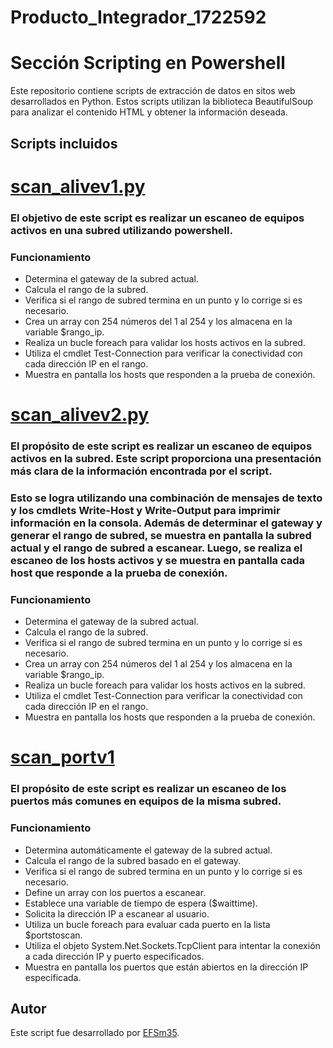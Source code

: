 # Producto_Integrador_1722592

# Sección Scripting en Powershell
Este repositorio contiene scripts de extracción de datos en sitos web desarrollados en Python. Estos scripts utilizan la biblioteca BeautifulSoup para analizar el contenido HTML y obtener la información deseada.

## Scripts incluidos
# [scan_alivev1.py](https://github.com/EFSm35/Producto_Integrador_1722592/blob/main/Scripting%20en%20PowerShell/scan_alivev1.ps1)
### El objetivo de este script es realizar un escaneo de equipos activos en una subred utilizando powershell.

### Funcionamiento
- Determina el gateway de la subred actual.
- Calcula el rango de la subred.
- Verifica si el rango de subred termina en un punto y lo corrige si es necesario.
- Crea un array con 254 números del 1 al 254 y los almacena en la variable $rango_ip.
- Realiza un bucle foreach para validar los hosts activos en la subred.
- Utiliza el cmdlet Test-Connection para verificar la conectividad con cada dirección IP en el rango.
- Muestra en pantalla los hosts que responden a la prueba de conexión.

# [scan_alivev2.py](https://github.com/EFSm35/Producto_Integrador_1722592/blob/main/Scripting%20en%20PowerShell/scan_alivev2.ps2)
### El propósito de este script es realizar un escaneo de equipos activos en la subred. Este script proporciona una presentación más clara de la información encontrada por el script.
### Esto se logra utilizando una combinación de mensajes de texto y los cmdlets Write-Host y Write-Output para imprimir información en la consola. Además de determinar el gateway y generar el rango de subred, se muestra en pantalla la subred actual y el rango de subred a escanear. Luego, se realiza el escaneo de los hosts activos y se muestra en pantalla cada host que responde a la prueba de conexión.

### Funcionamiento
- Determina el gateway de la subred actual.
- Calcula el rango de la subred.
- Verifica si el rango de subred termina en un punto y lo corrige si es necesario.
- Crea un array con 254 números del 1 al 254 y los almacena en la variable $rango_ip.
- Realiza un bucle foreach para validar los hosts activos en la subred.
- Utiliza el cmdlet Test-Connection para verificar la conectividad con cada dirección IP en el rango.
- Muestra en pantalla los hosts que responden a la prueba de conexión.

# [scan_portv1](https://github.com/EFSm35/Producto_Integrador_1722592/blob/main/Scripting%20en%20PowerShell/scan_portv1.ps1)
### El propósito de este script es realizar un escaneo de los puertos más comunes en equipos de la misma subred.

### Funcionamiento
- Determina automáticamente el gateway de la subred actual.
- Calcula el rango de la subred basado en el gateway.
- Verifica si el rango de subred termina en un punto y lo corrige si es necesario.
- Define un array con los puertos a escanear.
- Establece una variable de tiempo de espera ($waittime).
- Solicita la dirección IP a escanear al usuario.
- Utiliza un bucle foreach para evaluar cada puerto en la lista $portstoscan.
- Utiliza el objeto System.Net.Sockets.TcpClient para intentar la conexión a cada dirección IP y puerto especificados.
- Muestra en pantalla los puertos que están abiertos en la dirección IP especificada.

## Autor

Este script fue desarrollado por [EFSm35](https://github.com/EFSm35).
